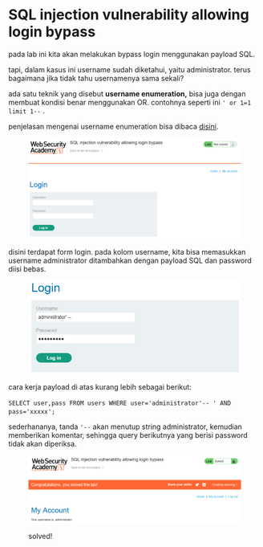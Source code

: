 # SQL injection vulnerability allowing login bypass

pada lab ini kita akan melakukan bypass login menggunakan payload SQL.

tapi, dalam kasus ini username sudah diketahui, yaitu administrator. terus bagaimana jika tidak tahu usernamenya sama sekali?

ada satu teknik yang disebut **username enumeration,** bisa juga dengan membuat kondisi benar menggunakan OR. contohnya seperti ini `' or 1=1 limit 1--` .&#x20;

penjelasan mengenai username enumeration bisa dibaca [disini](https://www.rapid7.com/blog/post/2017/06/15/about-user-enumeration/).

<figure><img src="../../../.gitbook/assets/image (37).png" alt=""><figcaption></figcaption></figure>

disini terdapat form login. pada kolom username, kita bisa memasukkan username administrator ditambahkan dengan payload SQL dan password diisi bebas.

<figure><img src="../../../.gitbook/assets/image (38).png" alt=""><figcaption></figcaption></figure>

cara kerja payload di atas kurang lebih sebagai berikut:

`SELECT user,pass FROM users WHERE user='administrator'-- ' AND pass='xxxxx';`

sederhananya, tanda `'--` akan menutup string administrator, kemudian memberikan komentar, sehingga query berikutnya yang berisi password tidak akan diperiksa.

<figure><img src="../../../.gitbook/assets/image (39).png" alt=""><figcaption><p>solved!</p></figcaption></figure>

